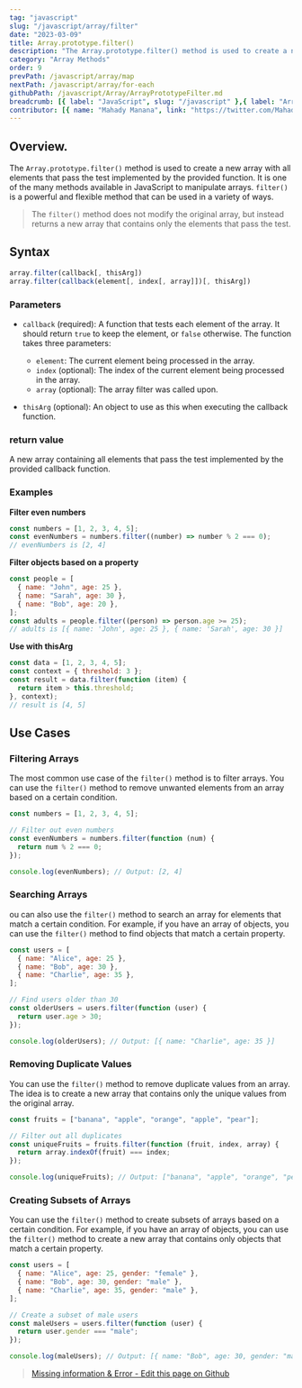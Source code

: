 ```yaml
---
tag: "javascript"
slug: "/javascript/array/filter"
date: "2023-03-09"
title: Array.prototype.filter()
description: "The Array.prototype.filter() method is used to create a new array with all elements that pass the test implemented by the provided function."
category: "Array Methods"
order: 9
prevPath: /javascript/array/map
nextPath: /javascript/array/for-each
githubPath: /javascript/Array/ArrayPrototypeFilter.md
breadcrumb: [{ label: "JavaScript", slug: "/javascript" },{ label: "Array Methods", slug: "/javascript/array" }]
contributor: [{ name: "Mahady Manana", link: "https://twitter.com/MahadyManana" }, { name: "Haja", link: "https://twitter.com/Haja261M" }]
---
```


## Overview.

The `Array.prototype.filter()` method is used to create a new array with all elements that pass the test implemented by the provided function. It is one of the many methods available in JavaScript to manipulate arrays. `filter()` is a powerful and flexible method that can be used in a variety of ways.

> The `filter()` method does not modify the original array, but instead returns a new array that contains only the elements that pass the test.


## Syntax

```javascript
array.filter(callback[, thisArg])
array.filter(callback(element[, index[, array]])[, thisArg])

```

### Parameters

- `callback` (required): A function that tests each element of the array. It should return `true` to keep the element, or `false` otherwise. The function takes three parameters:

  - `element`: The current element being processed in the array.
  - `index` (optional): The index of the current element being processed in the array.
  - `array` (optional): The array filter was called upon.

- `thisArg` (optional): An object to use as this when executing the callback function.

### return value

A new array containing all elements that pass the test implemented by the provided callback function.

### Examples

**Filter even numbers**

```javascript
const numbers = [1, 2, 3, 4, 5];
const evenNumbers = numbers.filter((number) => number % 2 === 0);
// evenNumbers is [2, 4]
```

**Filter objects based on a property**

```javascript
const people = [
  { name: "John", age: 25 },
  { name: "Sarah", age: 30 },
  { name: "Bob", age: 20 },
];
const adults = people.filter((person) => person.age >= 25);
// adults is [{ name: 'John', age: 25 }, { name: 'Sarah', age: 30 }]
```

**Use with thisArg**

```javascript
const data = [1, 2, 3, 4, 5];
const context = { threshold: 3 };
const result = data.filter(function (item) {
  return item > this.threshold;
}, context);
// result is [4, 5]
```

## Use Cases

### Filtering Arrays

The most common use case of the `filter()` method is to filter arrays. You can use the `filter()` method to remove unwanted elements from an array based on a certain condition.

```javascript
const numbers = [1, 2, 3, 4, 5];

// Filter out even numbers
const evenNumbers = numbers.filter(function (num) {
  return num % 2 === 0;
});

console.log(evenNumbers); // Output: [2, 4]
```

### Searching Arrays

ou can also use the `filter()` method to search an array for elements that match a certain condition. For example, if you have an array of objects, you can use the `filter()` method to find objects that match a certain property.

```javascript
const users = [
  { name: "Alice", age: 25 },
  { name: "Bob", age: 30 },
  { name: "Charlie", age: 35 },
];

// Find users older than 30
const olderUsers = users.filter(function (user) {
  return user.age > 30;
});

console.log(olderUsers); // Output: [{ name: "Charlie", age: 35 }]
```

### Removing Duplicate Values

You can use the `filter()` method to remove duplicate values from an array. The idea is to create a new array that contains only the unique values from the original array.

```javascript
const fruits = ["banana", "apple", "orange", "apple", "pear"];

// Filter out all duplicates
const uniqueFruits = fruits.filter(function (fruit, index, array) {
  return array.indexOf(fruit) === index;
});

console.log(uniqueFruits); // Output: ["banana", "apple", "orange", "pear"]
```

### Creating Subsets of Arrays

You can use the `filter()` method to create subsets of arrays based on a certain condition. For example, if you have an array of objects, you can use the `filter()` method to create a new array that contains only objects that match a certain property.

```javascript
const users = [
  { name: "Alice", age: 25, gender: "female" },
  { name: "Bob", age: 30, gender: "male" },
  { name: "Charlie", age: 35, gender: "male" },
];

// Create a subset of male users
const maleUsers = users.filter(function (user) {
  return user.gender === "male";
});

console.log(maleUsers); // Output: [{ name: "Bob", age: 30, gender: "male" }, { name: "Charlie", age: 35, gender:
```

> <a href="https://github.com/mahady-manana/betatuto-docs/tree/main/docs/javascript/Array/ArrayPrototypeFilter.md" target="_blank">Missing information & Error - Edit this page on Github</a>
